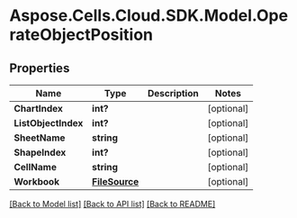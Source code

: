 # Aspose.Cells.Cloud.SDK.Model.OperateObjectPosition
## Properties

Name | Type | Description | Notes
------------ | ------------- | ------------- | -------------
**ChartIndex** | **int?** |  | [optional] 
**ListObjectIndex** | **int?** |  | [optional] 
**SheetName** | **string** |  | [optional] 
**ShapeIndex** | **int?** |  | [optional] 
**CellName** | **string** |  | [optional] 
**Workbook** | [**FileSource**](FileSource.md) |  | [optional] 

[[Back to Model list]](../README.md#documentation-for-models) [[Back to API list]](../README.md#documentation-for-api-endpoints) [[Back to README]](../README.md)

